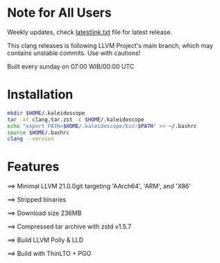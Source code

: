 # Note for All Users

Weekly updates, check [latestlink.txt](https://raw.githubusercontent.com/PurrrsLitterbox/LLVM-weekly/refs/heads/main/latestlink.txt) file for latest release.

This clang releases is following LLVM Project's main branch, which may contains unstable commits. Use with cautions!

Built every sunday on 07:00 WIB/00:00 UTC

# Installation

```bash
mkdir $HOME/.kaleidoscope
tar -xf clang.tar.zst -C $HOME/.kaleidoscope
echo "export PATH=$HOME/.kaleidoscope/bin:$PATH" >> ~/.bashrc
source $HOME/.bashrc
clang --version
``` 

# Features

==> Minimal LLVM 21.0.0git targeting 'AArch64', 'ARM', and 'X86'

==> Stripped binaries

==> Download size 236MB

==> Compressed tar archive with zstd v1.5.7

==> Build LLVM Polly & LLD

==> Build with ThinLTO + PGO

